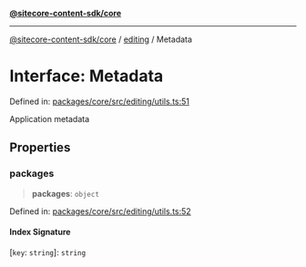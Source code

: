 [**@sitecore-content-sdk/core**](../../README.md)

***

[@sitecore-content-sdk/core](../../README.md) / [editing](../README.md) / Metadata

# Interface: Metadata

Defined in: [packages/core/src/editing/utils.ts:51](https://github.com/Sitecore/xmc-jss-dev/blob/35056f84fa747509971da5c424c6da14ea501376/packages/core/src/editing/utils.ts#L51)

Application metadata

## Properties

### packages

> **packages**: `object`

Defined in: [packages/core/src/editing/utils.ts:52](https://github.com/Sitecore/xmc-jss-dev/blob/35056f84fa747509971da5c424c6da14ea501376/packages/core/src/editing/utils.ts#L52)

#### Index Signature

\[`key`: `string`\]: `string`
